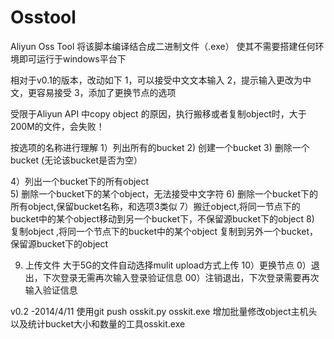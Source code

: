 Osstool
=======

Aliyun  Oss  Tool
将该脚本编译结合成二进制文件（.exe）
使其不需要搭建任何环境即可运行于windows平台下



相对于v0.1的版本，改动如下
1，可以接受中文文本输入
2，提示输入更改为中文，更容易接受
3，添加了更换节点的选项

受限于Aliyun API 中copy object 的原因，执行搬移或者复制object时，大于200M的文件，会失败！


按选项的名称进行理解
1）列出所有的bucket
2) 创建一个bucket
3) 删除一个bucket (无论该bucket是否为空）
 
4）列出一个bucket下的所有object  
5) 删除一个bucket下的某个object，无法接受中文字符
6) 删除一个bucket下的所有object,保留bucket名称，和选项3类似
7）搬迁object,将同一节点下的bucket中的某个object移动到另一个bucket下，不保留源bucket下的object
8) 复制object ,将同一个节点下的bucket中的某个object 复制到另外一个bucket，保留源bucket下的object

9) 上传文件  大于5G的文件自动选择mulit upload方式上传
10）更换节点
0）退出，下次登录无需再次输入登录验证信息
00）注销退出，下次登录需要再次输入验证信息



v0.2 -2014/4/11
使用git push osskit.py  osskit.exe
增加批量修改object主机头以及统计bucket大小和数量的工具osskit.exe


